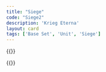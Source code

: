 ```yaml
---
title: "Siege"
code: "Siege2"
description: 'Krieg Eterna'
layout: card
tags: ['Base Set', 'Unit', 'Siege']
---
```

{{<card-detail-page title="Siege2" artwork="The relief of Vienna by Frans Geffels (1694)">}}
<p class="rule-paragraph">
 

</p> 
{{</card-detail-page>}}